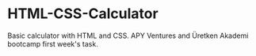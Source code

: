 # HTML-CSS-Calculator
Basic calculator  with HTML and CSS. APY Ventures and Üretken Akademi bootcamp first week's task.
